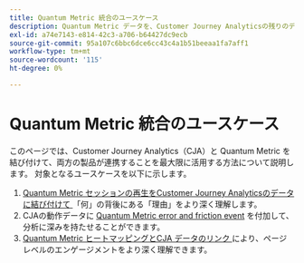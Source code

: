 ```yaml
---
title: Quantum Metric 統合のユースケース
description: Quantum Metric データを、Customer Journey Analyticsの残りのデータと組み合わせる方法を説明します。
exl-id: a74e7143-e814-42c3-a706-b64427dc9ecb
source-git-commit: 95a107c6bbc6dce6cc43c4a1b51beeaa1fa7aff1
workflow-type: tm+mt
source-wordcount: '115'
ht-degree: 0%

---
```


# Quantum Metric 統合のユースケース

このページでは、Customer Journey Analytics（CJA）と Quantum Metric を結び付けて、両方の製品が連携することを最大限に活用する方法について説明します。  対象となるユースケースを以下に示します。

1. [Quantum Metric セッションの再生をCustomer Journey Analyticsのデータに結び付けて &#x200B;](tie-session-replays.md) 「何」の背後にある「理由」をより深く理解します。
1. CJAの動作データに [Quantum Metric error and friction event](friction-events.md) を付加して、分析に深みを持たせることができます。
1. [Quantum Metric ヒートマッピングとCJA データのリンク &#x200B;](heatmap.md) により、ページレベルのエンゲージメントをより深く理解できます。
